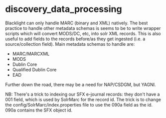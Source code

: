 discovery_data_processing
=========================

Blacklight can only handle MARC (binary and XML) natively. The best practice to handle other metadata schemas is seems to be to write wrapper scripts which will convert MODS/DC, etc, into solr XML records. This is also useful to add fields to the records before/as they get ingested (i.e. a source/collection field). Main metadata schemas to handle are:

* MARC/MARCXML
* MODS
* Dublin Core
* Qualified Dublin Core
* EAD

Further down the road, there may be a need for NAP/CSDGM, but YAGNI. 


NB: There's a trick to indexing our SFX e-journal records: they don't have a 001 field, which is used by SolrMarc for the record id. The trick is to change the config/SolrMarc/index.properties file to use the 090a field as the id. 090a contains the SFX object id.
